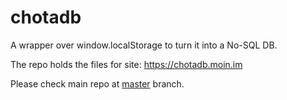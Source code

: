 # chotadb
A wrapper over window.localStorage to turn it into a No-SQL DB.


The repo holds the files for site: https://chotadb.moin.im

Please check main repo at [master](https://github.com/moinism/chotadb) branch.
